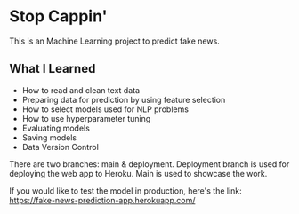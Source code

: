 # Stop Cappin'
This is an Machine Learning project to predict fake news.

## What I Learned
* How to read and clean text data
* Preparing data for prediction by using feature selection
* How to select models used for NLP problems
* How to use hyperparameter tuning
* Evaluating models
* Saving models
* Data Version Control

There are two branches: main & deployment. Deployment branch is used for deploying the web app to Heroku. Main is used to showcase the work.

If you would like to test the model in production, here's the link: https://fake-news-prediction-app.herokuapp.com/
